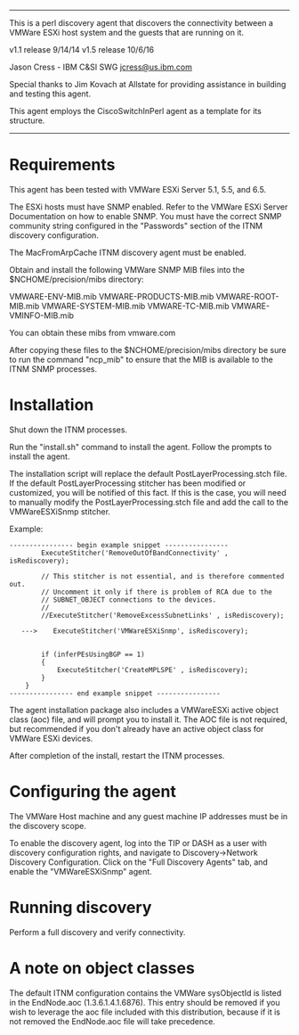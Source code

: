------------------------------------------------------------------

 This is a perl discovery agent that discovers the connectivity
 between a VMWare ESXi host system and the guests that are
 running on it.  


 v1.1 release 9/14/14
 v1.5 release 10/6/16

 Jason Cress - IBM C&SI SWG
 jcress@us.ibm.com

 Special thanks to Jim Kovach at Allstate for providing assistance
 in building and testing this agent.

 This agent employs the CiscoSwitchInPerl agent as a template for
 its structure.

------------------------------------------------------------------


Requirements
============

This agent has been tested with VMWare ESXi Server 5.1, 5.5, and 6.5.

The ESXi hosts must have SNMP enabled. Refer to the VMWare ESXi Server Documentation on how to enable SNMP. You
must have the correct SNMP community string configured in the "Passwords" section of the ITNM discovery configuration.

The MacFromArpCache ITNM discovery agent must be enabled.

Obtain and install the following VMWare SNMP MIB files into the $NCHOME/precision/mibs directory:

VMWARE-ENV-MIB.mib
VMWARE-PRODUCTS-MIB.mib
VMWARE-ROOT-MIB.mib
VMWARE-SYSTEM-MIB.mib
VMWARE-TC-MIB.mib
VMWARE-VMINFO-MIB.mib

You can obtain these mibs from vmware.com

After copying these files to the $NCHOME/precision/mibs directory be sure to run the command "ncp_mib" to
ensure that the MIB is available to the ITNM SNMP processes.


Installation
============

Shut down the ITNM processes.

Run the "install.sh" command to install the agent. Follow the prompts to install the agent.

The installation script will replace the default PostLayerProcessing.stch file. If the default PostLayerProcessing
stitcher has been modified or customized, you will be notified of this fact. If this is the case, you will need to 
manually modify the PostLayerProcessing.stch file and add the call to the VMWareESXiSnmp stitcher.  

Example:

```
---------------- begin example snippet ----------------
        ExecuteStitcher('RemoveOutOfBandConnectivity' , isRediscovery);

        // This stitcher is not essential, and is therefore commented out.
        // Uncomment it only if there is problem of RCA due to the
        // SUBNET_OBJECT connections to the devices.
        //
        //ExecuteStitcher('RemoveExcessSubnetLinks' , isRediscovery);

   --->    ExecuteStitcher('VMWareESXiSnmp', isRediscovery);


        if (inferPEsUsingBGP == 1)
        {
            ExecuteStitcher('CreateMPLSPE' , isRediscovery);
        }
	}
---------------- end example snippet ----------------
```

The agent installation package also includes a VMWareESXi active object class (aoc) file, and will prompt you to install it.
The AOC file is not required, but recommended if you don't already have an active object class for VMWare ESXi devices.


After completion of the install, restart the ITNM processes.


Configuring the agent
=====================

The VMWare Host machine and any guest machine IP addresses must be in the discovery scope.

To enable the discovery agent, log into the TIP or DASH as a user with discovery configuration rights, 
and navigate to Discovery->Network Discovery Configuration. Click on the "Full Discovery Agents" tab, and enable the
"VMWareESXiSnmp" agent.

Running discovery
=================

Perform a full discovery and verify connectivity.

A note on object classes
========================
The default ITNM configuration contains the VMWare sysObjectId is listed in the EndNode.aoc (1.3.6.1.4.1.6876). This 
entry should be removed if you wish to leverage the aoc file included with this distribution, because if it is not
removed the EndNode.aoc file will take precedence.

